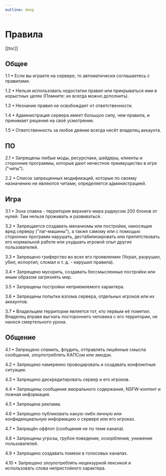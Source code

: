 ```yaml
---
outline: deep
---
```


# Правила

[[toc]]

## Общее
1.1 • Если вы играете на сервере, то автоматически соглашаетесь с правилами.

1.2 • Нельзя использовать недостатки правил или прикрываться ими в корыстных целях (Помните: их всегда можно дополнить).

1.3 • Незнание правил не освобождает от ответственности.

1.4 • Администрация сервера имеет большую силу, чем правила, и принимает решения на своё усмотрение.

1.5 • Ответственность за любое деяние всегда несёт владелец аккаунта.

## ПО
2.1 • Запрещены любые моды, ресурспаки, шейдеры, клиенты и сторонние программы, которые дают нечестное преимущество в игре ("читы").

2.2 • Список запрещенных модификаций, которые по своему назначению не являются читами, определяется администрацией.

## Игра
3.1 • Зона спавна - территория верхнего мира радиусом 200 блоков от нулей. Там нельзя проживать и развиваться.

3.2 • Запрещается создавать механизмы или постройки, наносящие вред серверу ("лаг-машины"), а также самому или с помощью сторонних программ нарушать, дестабилизировать или препятствовать его нормальной работе или ухудшать игровой опыт других пользователей.

3.3 • Запрещено гриферство во всех его проявлениях (Украл, разрушил, убил, испортил, сломал и т. д. - нарушил правила).

3.4 • Запрещено мусорить, создавать бессмысленные постройки или иным образом загрязнять мир.

3.5 • Запрещены постройки неприемлемого характера.

3.6 • Запрещены попытки взлома сервера, отдельных игроков или их аккаунтов.

3.7 • Владельцем территории является тот, кто первым её пометил. Владелец вправе выгнать постороннего человека с его территории, не нанося смертельного урона.

## Общение
4.1 • Запрещено спамить, флудить, отправлять лишённые смысла сообщения, злоупотреблять КАПСом или эмодзи.

4.2 • Запрещено намеренно провоцировать и создавать конфликтные ситуации.

4.3 • Запрещено дискредитировать сервер и его игроков.

4.4 • Запрещены сообщения аморального содержания, NSFW-контент и ложная информация.

4.5 • Запрещена реклама.

4.6 • Запрещено публиковать какую-либо личную или конфиденциальную информацию о сервере или его игроках.

4.7 • Запрещён оффтоп (сообщения не по теме канала).

4.8 • Запрещены угрозы, грубое поведение, оскорбления, унижение пользователей.

4.9 • Запрещено создавать помехи в голосовых каналах.

4.10 • Запрещено злоупотреблять нецензурной лексикой и использовать слова непристойного характера.